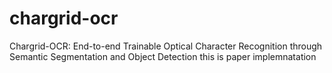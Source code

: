 # chargrid-ocr
Chargrid-OCR: End-to-end Trainable Optical Character Recognition through Semantic Segmentation and Object Detection
this is paper implemnatation 
